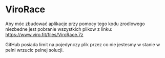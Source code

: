 # ViroRace
Aby móc zbudować aplikacje przy pomocy tego kodu zrodlowego niezbedne jest pobranie wszystkich plikow z linku:
https://www.viro.fit/files/ViroRace.7z

GitHub posiada limit na pojedynczy plik przez co nie jestesmy w stanie w pelni wrzucic pelnej solucji.
